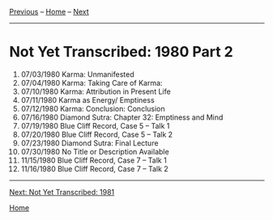 <a name="0"></a>
[Previous](1980-07-02-Karma-Where-Karma-Originates#0) – 
[Home](index#1980) – 
[Next](unfinished-1981-1#0)

---
# Not Yet Transcribed: 1980 Part 2

1. 07/03/1980	Karma: Unmanifested	
1. 07/04/1980	Karma: Taking Care of Karma:	
1. 07/10/1980	Karma: Attribution in Present Life	
1. 07/11/1980	Karma as Energy/ Emptiness	
1. 07/12/1980	Karma: Conclusion: Conclusion	
1. 07/16/1980	Diamond Sutra: Chapter 32: Emptiness and Mind	
1. 07/19/1980	Blue Cliff Record, Case 5 – Talk 1
1. 07/20/1980	Blue Cliff Record, Case 5 – Talk 2	
1. 07/23/1980	Diamond Sutra: Final Lecture
1. 07/30/1980	No Title or Description Available	
1. 11/15/1980	Blue Cliff Record, Case 7 – Talk 1	
1. 11/16/1980	Blue Cliff Record, Case 7 – Talk 2

---
[Next: Not Yet Transcribed: 1981](unfinished-1981#0)

[Home](index#1980)

